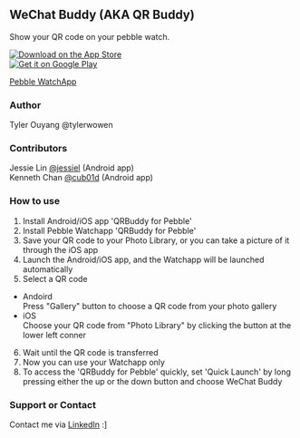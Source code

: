 ## WeChat Buddy (AKA QR Buddy)

Show your QR code on your pebble watch.

[![Download on the App Store][apple]][applelink]  
[![Get it on Google Play][google]][googlelink]  

[Pebble WatchApp][pebble]

### Author

Tyler Ouyang @tylerwowen

### Contributors
Jessie Lin [@jessiel](https://github.com/jessiel) (Android app)  
Kenneth Chan [@cub01d](https://github.com/cub01d) (Android app)

### How to use

1. Install Android/iOS app 'QRBuddy for Pebble'
2. Install Pebble Watchapp 'QRBuddy for Pebble'
3. Save your QR code to your Photo Library, or you can take a picture of it through the iOS app
4. Launch the Android/iOS app, and the Watchapp will be launched automatically
5. Select a QR code
  * Andoird  
  Press "Gallery" button to choose a QR code from your photo gallery
  * iOS  
  Choose your QR code from "Photo Library" by clicking the button at the lower left conner
6. Wait until the QR code is transferred
7. Now you can use your Watchapp only
8. To access the 'QRBuddy for Pebble' quickly, set 'Quick Launch' by long pressing either the up or the down button and choose WeChat Buddy

### Support or Contact

Contact me via [LinkedIn](https://www.linkedin.com/in/tylerouyang) :]


[apple]: https://linkmaker.itunes.apple.com/images/badges/en-us/badge_appstore-lrg.svg
[applelink]: https://geo.itunes.apple.com/us/app/wechatbuddypb/id1028884430?mt=8
[google]: https://steverichey.github.io/google-play-badge-svg/img/en_get.svg
[googlelink]: https://play.google.com/store/apps/details?id=com.wechatbuddy.wechatbuddy
[pebble]: https://apps.getpebble.com/applications/55c712656b4abe9e19000069
